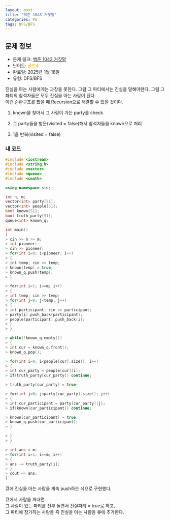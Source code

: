 ```yaml
---
layout: post
title: "백준 1043 거짓말"
categories: PS
tags: DFS/BFS
---
```


## 문제 정보
- 문제 링크: [백준 1043 거짓말](https://www.acmicpc.net/problem/1043)
- 난이도: <span style="color:#FFA500">골드4</span>
- 완료일: 2025년 1월 18일
- 유형: DFS/BFS

진실을 아는 사람에게는 과장을 못한다. 그럼 그 파티에서는 진실을 말해야한다. 그럼 그 파티의 참석자들은 모두 진실을 아는 사람이 된다.   
이런 순환구조를 봤을 때 Recursion으로 해결할 수 있을 것이다.  

  1. known을 찾아서 그 사람이 가는 party를 check

  2. 그 party들을 방문(visited = false)해서 참석자들을 known으로 처리

  3. 1을 반복(visited = false)

### 내 코드

```C++
#include <iostream>
#include <string.h>
#include <vector>
#include <queue>
#include <cmath>

using namespace std;

int n, m;
vector<int> party[51];
vector<int> people[51];
bool known[51];
bool truth_party[51];
queue<int> known_q;

int main()
{  
> cin >> n >> m;
> int pioneer;
> cin >> pioneer;
> for(int i=0; i<pioneer; i++)
> {
> int temp; cin >> temp;
> known[temp] = true;
> known_q.push(temp);
> }

> for(int i=1; i<=m; i++)
> {
> int temp; cin >> temp;
> for(int j=0; j<temp; j++)
> {
> int participant; cin >> participant;
> party[i].push_back(participant);
> people[participant].push_back(i);
> }
> }

> while(!known_q.empty())
> {
> int cur = known_q.front();
> known_q.pop();

> for(int i=0; i<people[cur].size(); i++)
> {
> int cur_party = people[cur][i];
> if(truth_party[cur_party]) continue;

> truth_party[cur_party] = true;

> for(int j=0; j<party[cur_party].size(); j++)
> {
> int cur_participant = party[cur_party][j];
> if(known[cur_participant]) continue;

> known[cur_participant] = true;
> known_q.push(cur_participant);
> }

> }
> }

> int ans = m;
> for(int i=1; i<=m; i++)
> {
> ans -= truth_party[i];
> }
> cout << ans;
}
```

큐에 진실을 아는 사람을 계속 push하는 식으로 구현했다.

큐에서 사람을 꺼내면   
그 사람이 있는 파티를 전부 돌면서 진실파티 = true로 하고,  
그 파티에 참가하는 사람들 즉 진실을 아는 사람을 큐에 추가한다.  

